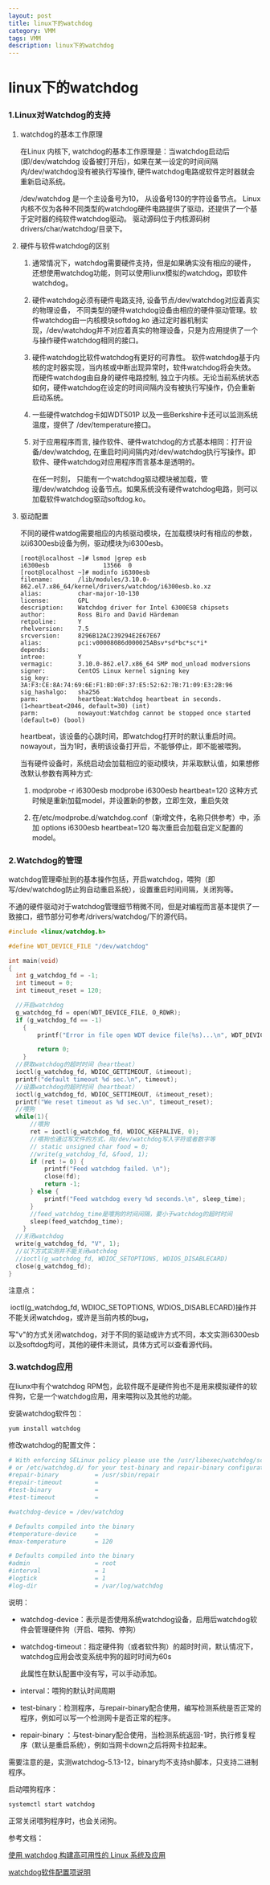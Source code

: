 ```yaml
---
layout: post
title: linux下的watchdog
category: VMM
tags: VMM
description: linux下的watchdog
---
```

#  linux下的watchdog

### 1.**Linux对Watchdog的支持**

1. watchdog的基本工作原理

   在Linux 内核下, watchdog的基本工作原理是：当watchdog启动后(即/dev/watchdog 设备被打开后)，如果在某一设定的时间间隔内/dev/watchdog没有被执行写操作, 硬件watchdog电路或软件定时器就会重新启动系统。

   /dev/watchdog 是一个主设备号为10， 从设备号130的字符设备节点。 Linux内核不仅为各种不同类型的watchdog硬件电路提供了驱动，还提供了一个基于定时器的纯软件watchdog驱动。 驱动源码位于内核源码树drivers/char/watchdog/目录下。

2. 硬件与软件watchdog的区别

   1. 通常情况下，watchdog需要硬件支持，但是如果确实没有相应的硬件，还想使用watchdog功能，则可以使用liunx模拟的watchdog，即软件watchdog。

   2. 硬件watchdog必须有硬件电路支持, 设备节点/dev/watchdog对应着真实的物理设备， 不同类型的硬件watchdog设备由相应的硬件驱动管理。软件watchdog由一内核模块softdog.ko 通过定时器机制实现，/dev/watchdog并不对应着真实的物理设备，只是为应用提供了一个与操作硬件watchdog相同的接口。

   3. 硬件watchdog比软件watchdog有更好的可靠性。 软件watchdog基于内核的定时器实现，当内核或中断出现异常时，软件watchdog将会失效。而硬件watchdog由自身的硬件电路控制, 独立于内核。无论当前系统状态如何，硬件watchdog在设定的时间间隔内没有被执行写操作，仍会重新启动系统。

   4. 一些硬件watchdog卡如WDT501P 以及一些Berkshire卡还可以监测系统温度，提供了 /dev/temperature接口。

   5. 对于应用程序而言, 操作软件、硬件watchdog的方式基本相同：打开设备/dev/watchdog, 在重启时间间隔内对/dev/watchdog执行写操作。即软件、硬件watchdog对应用程序而言基本是透明的。

      在任一时刻， 只能有一个watchdog驱动模块被加载，管理/dev/watchdog 设备节点。如果系统没有硬件watchdog电路，则可以加载软件watchdog驱动softdog.ko。

3. 驱动配置

   不同的硬件watdog需要相应的内核驱动模块，在加载模块时有相应的参数，以i6300esb设备为例，驱动模块为i6300esb。

   ```
   [root@localhost ~]# lsmod |grep esb
   i6300esb               13566  0 
   [root@localhost ~]# modinfo i6300esb
   filename:       /lib/modules/3.10.0-862.el7.x86_64/kernel/drivers/watchdog/i6300esb.ko.xz
   alias:          char-major-10-130
   license:        GPL
   description:    Watchdog driver for Intel 6300ESB chipsets
   author:         Ross Biro and David Härdeman
   retpoline:      Y
   rhelversion:    7.5
   srcversion:     8296B12AC239294E2E67E67
   alias:          pci:v00008086d000025ABsv*sd*bc*sc*i*
   depends:        
   intree:         Y
   vermagic:       3.10.0-862.el7.x86_64 SMP mod_unload modversions 
   signer:         CentOS Linux kernel signing key
   sig_key:        3A:F3:CE:8A:74:69:6E:F1:BD:0F:37:E5:52:62:7B:71:09:E3:2B:96
   sig_hashalgo:   sha256
   parm:           heartbeat:Watchdog heartbeat in seconds. (1<heartbeat<2046, default=30) (int)
   parm:           nowayout:Watchdog cannot be stopped once started (default=0) (bool)
   ```

   heartbeat，该设备的心跳时间，即watchdog打开时的默认重启时间。
   nowayout，当为1时，表明该设备打开后，不能够停止，即不能被喂狗。

   当有硬件设备时，系统启动会加载相应的驱动模块，并采取默认值，如果想修改默认参数有两种方式:

   1. modprobe -r i6300esb
      modprobe i6300esb heartbeat=120
      这种方式时候是重新加载model，并设置新的参数，立即生效，重启失效

   2. 在/etc/modprobe.d/watchdog.conf（新增文件，名称只供参考）中，添加
      options  i6300esb heartbeat=120
      每次重启会加载自定义配置的model。

      


### 2.Watchdog的管理

watchdog管理牵扯到的基本操作包括，开启watchdog，喂狗（即写/dev/watchdog防止狗自动重启系统），设置重启时间间隔，关闭狗等。

不通的硬件驱动对于watchdog管理细节稍微不同，但是对编程而言基本提供了一致接口，细节部分可参考/drivers/watchdog/下的源代码。

```c
#include <linux/watchdog.h>

#define WDT_DEVICE_FILE "/dev/watchdog"

int main(void)
{
  int g_watchdog_fd = -1;
  int timeout = 0;
  int timeout_reset = 120;

  //开启watchdog
  g_watchdog_fd = open(WDT_DEVICE_FILE, O_RDWR);
  if (g_watchdog_fd == -1)
    {
        printf("Error in file open WDT device file(%s)...\n", WDT_DEVICE_FILE);

        return 0;
    }
  //获取watchdog的超时时间（heartbeat）
  ioctl(g_watchdog_fd, WDIOC_GETTIMEOUT, &timeout);
  printf("default timeout %d sec.\n", timeout);
  //设置watchdog的超时时间（heartbeat）
  ioctl(g_watchdog_fd, WDIOC_SETTIMEOUT, &timeout_reset);
  printf("We reset timeout as %d sec.\n", timeout_reset);
  //喂狗
  while(1){
      //喂狗
      ret = ioctl(g_watchdog_fd, WDIOC_KEEPALIVE, 0);
      //喂狗也通过写文件的方式，向/dev/watchdog写入字符或者数字等
      // static unsigned char food = 0;
      //write(g_watchdog_fd, &food, 1);
      if (ret != 0) {
          printf("Feed watchdog failed. \n");
          close(fd);
          return -1;
      } else {
          printf("Feed watchdog every %d seconds.\n", sleep_time);
      }
      //feed_watchdog_time是喂狗的时间间隔，要小于watchdog的超时时间
      sleep(feed_watchdog_time);
    }
  //关闭watchdog
  write(g_watchdog_fd, "V", 1);
  //以下方式实测并不能关闭watchdog
  //ioctl(g_watchdog_fd, WDIOC_SETOPTIONS, WDIOS_DISABLECARD)
  close(g_watchdog_fd);
}
```

注意点：

​    ioctl(g_watchdog_fd, WDIOC_SETOPTIONS, WDIOS_DISABLECARD)操作并不能关闭watchdog，或许是当前内核的bug，

​    写"v"的方式关闭watchdog，对于不同的驱动或许方式不同，本文实测i6300esb以及softdog均可，其他的硬件未测试，具体方式可以查看源代码。



### 3.**watchdog应用**

在liunx中有个watchdog RPM包，此软件既不是硬件狗也不是用来模拟硬件的软件狗，它是一个watchdog应用，用来喂狗以及其他的功能。

安装watchdog软件包：

```sh
yum install watchdog
```

修改watchdog的配置文件：

```sh
# With enforcing SELinux policy please use the /usr/libexec/watchdog/scripts/
# or /etc/watchdog.d/ for your test-binary and repair-binary configuration.
#repair-binary          = /usr/sbin/repair
#repair-timeout         = 
#test-binary            = 
#test-timeout           = 

#watchdog-device = /dev/watchdog

# Defaults compiled into the binary
#temperature-device     =
#max-temperature        = 120

# Defaults compiled into the binary
#admin                  = root
#interval               = 1
#logtick                = 1
#log-dir                = /var/log/watchdog
```



说明：

- watchdog-device：表示是否使用系统watchdog设备，启用后watchdog软件会管理硬件狗（开启、喂狗、停狗）

- watchdog-timeout：指定硬件狗（或者软件狗）的超时时间，默认情况下，watchdog应用会改变系统中狗的超时时间为60s

  此属性在默认配置中没有写，可以手动添加。

- interval：喂狗的默认时间周期

- test-binary：检测程序，与repair-binary配合使用，编写检测系统是否正常的程序，例如可以写一个检测网卡是否正常的程序。

- repair-binary ：与test-binary配合使用，当检测系统返回-1时，执行修复程序（默认是重启系统），例如当网卡down之后将网卡拉起来。

需要注意的是，实测watchdog-5.13-12，binary均不支持sh脚本，只支持二进制程序。

启动喂狗程序：

```sh
systemctl start watchdog
```

正常关闭喂狗程序时，也会关闭狗。



参考文档：

[使用 watchdog 构建高可用性的 Linux 系统及应用](<https://www.ibm.com/developerworks/cn/linux/l-cn-watchdog/>)

[watchdog软件配置项说明](<http://www.sat.dundee.ac.uk/psc/watchdog/watchdog-configure.html>)

```

```